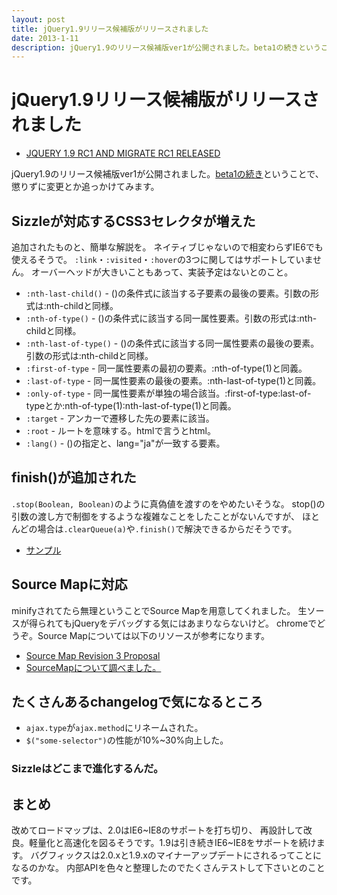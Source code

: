 ```yaml
---
layout: post
title: jQuery1.9リリース候補版がリリースされました
date: 2013-1-11
description: jQuery1.9のリリース候補版ver1が公開されました。beta1の続きということで、懲りずに変更とか追っかけてみます。
---
```


# jQuery1.9リリース候補版がリリースされました

- [JQUERY 1.9 RC1 AND MIGRATE RC1 RELEASED](http://blog.jquery.com/2013/01/09/jquery-1-9-rc1-and-migrate-rc1-released/)

jQuery1.9のリリース候補版ver1が公開されました。[beta1の続き](/posts/2012/jQuery-1-9.html)ということで、懲りずに変更とか追っかけてみます。

## Sizzleが対応するCSS3セレクタが増えた

追加されたものと、簡単な解説を。
ネイティブじゃないので相変わらずIE6でも使えるそうで。
`:link`・`:visited`・`:hover`の3つに関してはサポートしていません。
オーバーヘッドが大きいこともあって、実装予定はないとのこと。

- `:nth-last-child()` - ()の条件式に該当する子要素の最後の要素。引数の形式は:nth-childと同様。
- `:nth-of-type()` - ()の条件式に該当する同一属性要素。引数の形式は:nth-childと同様。
- `:nth-last-of-type()` - ()の条件式に該当する同一属性要素の最後の要素。引数の形式は:nth-childと同様。
- `:first-of-type` - 同一属性要素の最初の要素。:nth-of-type(1)と同義。
- `:last-of-type` - 同一属性要素の最後の要素。:nth-last-of-type(1)と同義。
- `:only-of-type` - 同一属性要素が単独の場合該当。:first-of-type:last-of-typeとか:nth-of-type(1):nth-last-of-type(1)と同義。
- `:target` - アンカーで遷移した先の要素に該当。
- `:root` - ルートを意味する。htmlで言うとhtml。
- `:lang()` - ()の指定と、lang="ja"が一致する要素。

## finish()が追加された

`.stop(Boolean, Boolean)`のように真偽値を渡すのをやめたいそうな。
stop()の引数の渡し方で制御をするような複雑なことをしたことがないんですが、
ほとんどの場合は`.clearQueue(a)`や`.finish()`で解決できるからだそうです。

- [サンプル](http://jsfiddle.net/dmethvin/AFGgJ/)

## Source Mapに対応

minifyされてたら無理ということでSource Mapを用意してくれました。
生ソースが得られてもjQueryをデバッグする気にはあまりならないけど。
chromeでどうぞ。Source Mapについては以下のリソースが参考になります。

- [Source Map Revision 3 Proposal](https://docs.google.com/document/d/1U1RGAehQwRypUTovF1KRlpiOFze0b-_2gc6fAH0KY0k/edit?pli=1#heading=h.9ppdoan5f016)
- [SourceMapについて調べました。](http://maruta.be/intfloat_staff/144)

## たくさんあるchangelogで気になるところ

- `ajax.type`が`ajax.method`にリネームされた。
- `$("some-selector")`の性能が10%~30%向上した。

### Sizzleはどこまで進化するんだ。

## まとめ

改めてロードマップは、2.0はIE6~IE8のサポートを打ち切り、
再設計して改良。軽量化と高速化を図るそうです。1.9は引き続きIE6~IE8をサポートを続けます。
バグフィックスは2.0.xと1.9.xのマイナーアップデートにされるってことになるのかな。
内部APIを色々と整理したのでたくさんテストして下さいとのことです。
